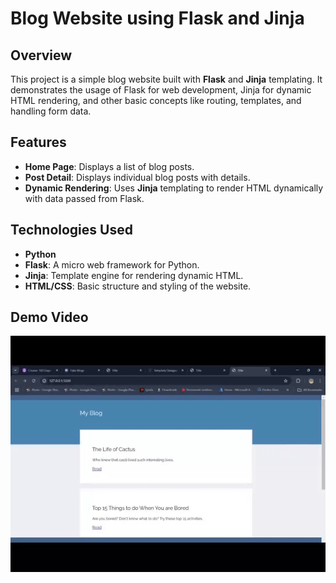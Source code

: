 # Blog Website using Flask and Jinja

## Overview
This project is a simple blog website built with **Flask** and **Jinja** templating. It demonstrates the usage of Flask for web development, Jinja for dynamic HTML rendering, and other basic concepts like routing, templates, and handling form data.

## Features
- **Home Page**: Displays a list of blog posts.
- **Post Detail**: Displays individual blog posts with details.
- **Dynamic Rendering**: Uses **Jinja** templating to render HTML dynamically with data passed from Flask.

## Technologies Used
- **Python**
- **Flask**: A micro web framework for Python.
- **Jinja**: Template engine for rendering dynamic HTML.
- **HTML/CSS**: Basic structure and styling of the website.


## Demo Video
![](flask.gif)
